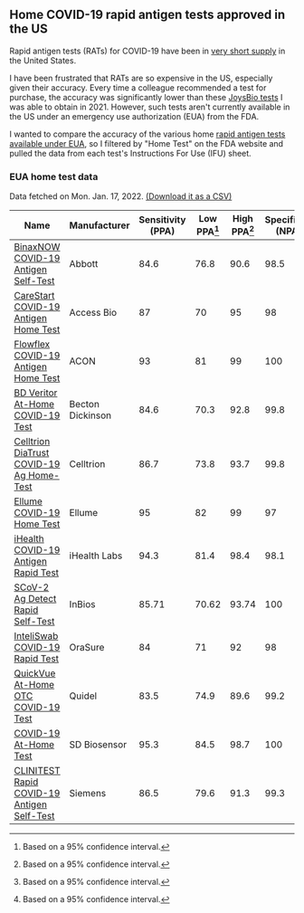 ## Home COVID-19 rapid antigen tests approved in the US

Rapid antigen tests (RATs) for COVID-19 have been in [very short supply](https://www.propublica.org/article/heres-why-rapid-covid-tests-are-so-expensive-and-hard-to-find) in the United States.

I have been frustrated that RATs are so expensive in the US, especially given their accuracy. Every time a colleague recommended a test for purchase, the accuracy was significantly lower than these [JoysBio tests](https://web.archive.org/web/20211130131927/https://en.joysbio.com/covid-19-antigen-rapid-test-kit/) I was able to obtain in 2021. However, such tests aren't currently available in the US under an emergency use authorization (EUA) from the FDA.

I wanted to compare the accuracy of the various home [rapid antigen tests available under EUA](https://web.archive.org/web/20220116142233/https://www.fda.gov/medical-devices/coronavirus-disease-2019-covid-19-emergency-use-authorizations-medical-devices/in-vitro-diagnostics-euas-antigen-diagnostic-tests-sars-cov-2), so I filtered by "Home Test" on the FDA website and pulled the data from each test's Instructions For Use (IFU) sheet.

### EUA home test data

Data fetched on Mon. Jan. 17, 2022. [(Download it as a CSV)](files/RAT_data.csv)

Name | Manufacturer | Sensitivity (PPA) | Low PPA[^1] | High PPA[^1] | Specificity (NPA) | Low NPA[^1] | High NPA[^1] | Total Samples | Type
-- | -- | -- | -- | -- | -- | -- | -- | -- | --
[BinaxNOW COVID-19 Antigen Self-Test] | Abbott | 84.6 | 76.8 | 90.6 | 98.5 | 96.6 | 99.5 | 460 | Nasal swab
[CareStart COVID-19 Antigen Home Test] | Access Bio | 87 | 70 | 95 | 98 | 93 | 99 | 153 | Nasal swab
[Flowflex COVID-19 Antigen Home Test] | ACON | 93 | 81 | 99 | 100 | 97 | 100 | 172 | Nasal swab
[BD Veritor At-Home COVID-19 Test] | Becton Dickinson | 84.6 | 70.3 | 92.8 | 99.8 | 99 | 100 | 597 | Nasal swab
[Celltrion DiaTrust COVID-19 Ag Home-Test] | Celltrion | 86.7 | 73.8 | 93.7 | 99.8 | 98.7 | 100 | 492 | Nasal swab
[Ellume COVID-19 Home Test] | Ellume | 95 | 82 | 99 | 97 | 93 | 99 | 198 | Nasal swab
[iHealth COVID-19 Antigen Rapid Test] | iHealth Labs | 94.3 | 81.4 | 98.4 | 98.1 | 93.3 | 99.5 | 139 | Nasal swab
[SCoV-2 Ag Detect Rapid Self-Test] | InBios | 85.71 | 70.62 | 93.74 | 100 | 98.3 | 100 | 257 | Nasal swab
[InteliSwab COVID-19 Rapid Test] | OraSure | 84 | 71 | 92 | 98 | 93 | 99 | 146 | Nasal swab
[QuickVue At-Home OTC COVID-19 Test] | Quidel | 83.5 | 74.9 | 89.6 | 99.2 | 97.2 | 99.8 | 350 | Nasal swab
[COVID-19 At-Home Test] | SD Biosensor | 95.3 | 84.5 | 98.7 | 100 | 95.7 | 100 | 128 | Nasal swab
[CLINITEST Rapid COVID-19 Antigen Self-Test] | Siemens | 86.5 | 79.6 | 91.3 | 99.3 | 95.9 | 100 | 268 | Nasal swab

[^1]: Based on a 95% confidence interval.

[BinaxNOW COVID-19 Antigen Self-Test]: files/EUA-abbott-bNOWHome-ifu.pdf
[CareStart COVID-19 Antigen Home Test]: files/EUA-accessbio-Aghome-ifu.pdf
[Flowflex COVID-19 Antigen Home Test]: files/EUA-ACONlab-flowflexAg-ifu.pdf
[BD Veritor At-Home COVID-19 Test]: files/EUA-BD-VeritorhomeAg-ifu.pdf
[Celltrion DiaTrust COVID-19 Ag Home-Test]: files/EUA-Celltrion-AgHomeTest-ifu.pdf
[Ellume COVID-19 Home Test]: files/EUA-Ellume-HomeAg-ifu.pdf
[iHealth COVID-19 Antigen Rapid Test]: files/EUA-iHealth-RapidTestAg-ifu.pdf
[SCoV-2 Ag Detect Rapid Self-Test]: files/EUA-InBios-DetectAgOTC-ifu.pdf
[InteliSwab COVID-19 Rapid Test]: files/EUA-Orasure-InteliswabOTC-ifu.pdf
[QuickVue At-Home OTC COVID-19 Test]: files/EUA-QuickVue-OTC-ifu_0.pdf
[COVID-19 At-Home Test]: files/EUA-SDBio-AtHome-ifu.pdf
[CLINITEST Rapid COVID-19 Antigen Self-Test]: files/EUA-Siemens-CliniTestAg-ifu.pdf


